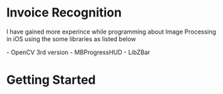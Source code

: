 # Invoice Recognition

<p>I have gained more experince while programming about Image Processing in iOS using the some libraries as listed below</p>
- OpenCV 3rd version
- MBProgressHUD
- LibZBar


<h1> Getting Started </h1>
